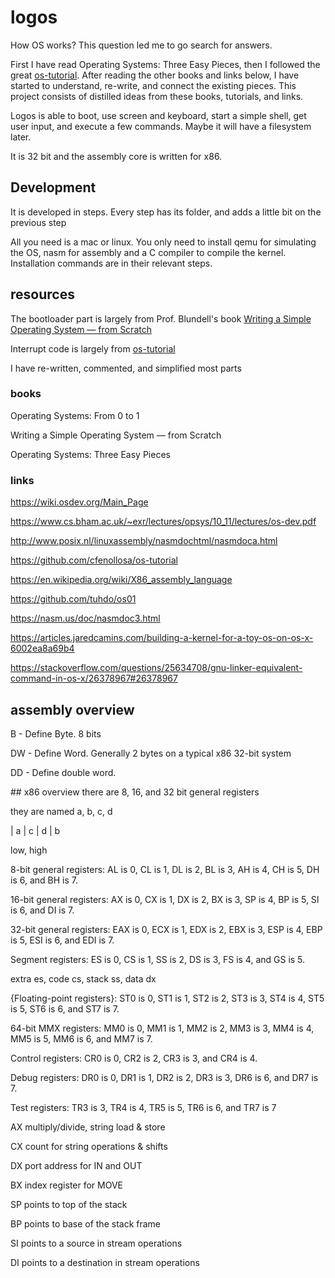 
# logos 

How OS works? This question led me to go search for answers. 

First I have read  Operating Systems: Three Easy Pieces, then I followed the great [os-tutorial](https://github.com/cfenollosa/os-tutorial). After reading the other books and links below, I have started to understand, re-write, and connect the existing pieces. This project consists of distilled ideas from these books, tutorials, and links. 

Logos is able to boot, use screen and keyboard, start a simple shell, get user input, and execute a few commands. Maybe it will have a filesystem later. 

It is 32 bit and the assembly core is written for x86. 

## Development 

It is developed in steps. Every step has its folder, and adds a little bit on the previous step 

All you need is a mac or linux. You only need to install qemu for simulating the OS,  nasm for assembly and a C compiler to compile the kernel. Installation commands are in their relevant steps.  


## resources

The bootloader part is largely from Prof. Blundell's book [Writing a Simple Operating System — from Scratch ](https://www.cs.bham.ac.uk/~exr/lectures/opsys/10_11/lectures/os-dev.pdf)

Interrupt code is largely from [os-tutorial](https://github.com/cfenollosa/os-tutorial)  

I have re-written, commented, and simplified most parts 

### books 

Operating Systems: From 0 to 1

Writing a Simple Operating System — from Scratch

Operating Systems: Three Easy Pieces

### links 

https://wiki.osdev.org/Main_Page

https://www.cs.bham.ac.uk/~exr/lectures/opsys/10_11/lectures/os-dev.pdf

http://www.posix.nl/linuxassembly/nasmdochtml/nasmdoca.html

https://github.com/cfenollosa/os-tutorial

https://en.wikipedia.org/wiki/X86_assembly_language

https://github.com/tuhdo/os01

https://nasm.us/doc/nasmdoc3.html

https://articles.jaredcamins.com/building-a-kernel-for-a-toy-os-on-os-x-6002ea8a69b4

https://stackoverflow.com/questions/25634708/gnu-linker-equivalent-command-in-os-x/26378967#26378967



## assembly overview 
B - Define Byte. 8 bits

DW - Define Word. Generally 2 bytes on a typical x86 32-bit system

DD - Define double word.


## x86 overview
there are 8, 16, and 32 bit general registers

they are named a, b, c, d

| a | c | d | b 

low, high 

8-bit general registers: AL is 0, CL is 1, DL is 2, BL is 3, AH is 4, CH is 5, DH is 6, and BH is 7.

16-bit general registers: AX is 0, CX is 1, DX is 2, BX is 3, SP is 4, BP is 5, SI is 6, and DI is 7.

32-bit general registers: EAX is 0, ECX is 1, EDX is 2, EBX is 3, ESP is 4, EBP is 5, ESI is 6, and EDI is 7.

Segment registers: ES is 0, CS is 1, SS is 2, DS is 3, FS is 4, and GS is 5.

extra es, code cs, stack ss, data dx 

{Floating-point registers}: ST0 is 0, ST1 is 1, ST2 is 2, ST3 is 3, ST4 is 4, ST5 is 5, ST6 is 6, and ST7 is 7.

64-bit MMX registers: MM0 is 0, MM1 is 1, MM2 is 2, MM3 is 3, MM4 is 4, MM5 
is 5, MM6 is 6, and MM7 is 7.

Control registers: CR0 is 0, CR2 is 2, CR3 is 3, and CR4 is 4.

Debug registers: DR0 is 0, DR1 is 1, DR2 is 2, DR3 is 3, DR6 is 6, and DR7 is 7.

Test registers: TR3 is 3, TR4 is 4, TR5 is 5, TR6 is 6, and TR7 is 7

AX multiply/divide, string load & store

CX count for string operations & shifts

DX port address for IN and OUT

BX index register for MOVE

SP points to top of the stack

BP points to base of the stack frame

SI points to a source in stream operations

DI points to a destination in stream operations
